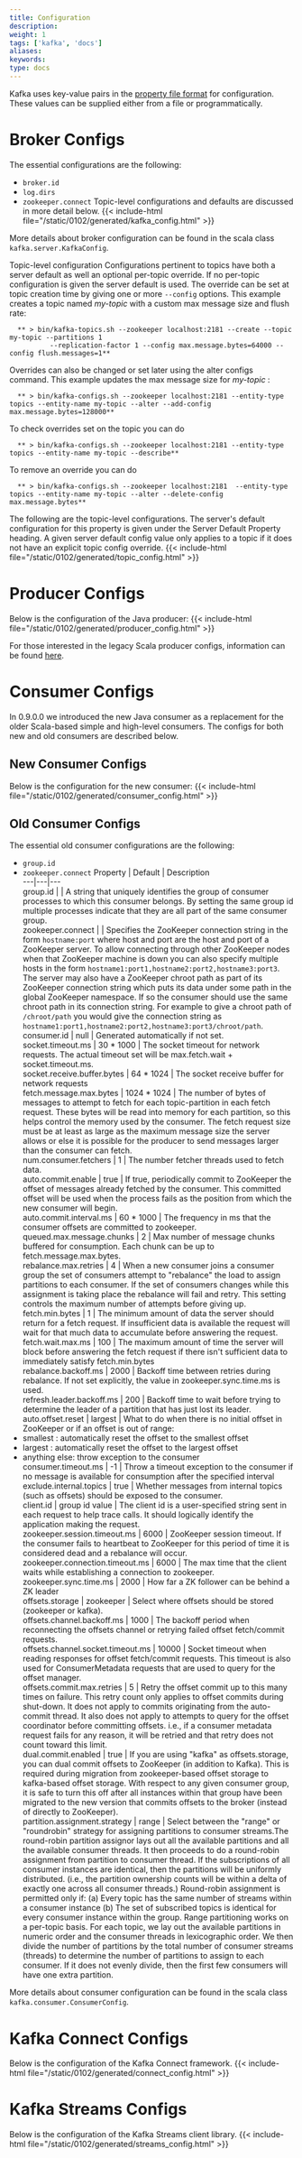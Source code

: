 ```yaml
---
title: Configuration
description: 
weight: 1
tags: ['kafka', 'docs']
aliases: 
keywords: 
type: docs
---
```


Kafka uses key-value pairs in the [property file format](http://en.wikipedia.org/wiki/.properties) for configuration. These values can be supplied either from a file or programmatically. 

# Broker Configs

The essential configurations are the following: 

  * `broker.id`
  * `log.dirs`
  * `zookeeper.connect` 
Topic-level configurations and defaults are discussed in more detail below. {{< include-html file="/static/0102/generated/kafka_config.html" >}} 

More details about broker configuration can be found in the scala class `kafka.server.KafkaConfig`.

Topic-level configuration Configurations pertinent to topics have both a server default as well an optional per-topic override. If no per-topic configuration is given the server default is used. The override can be set at topic creation time by giving one or more `--config` options. This example creates a topic named _my-topic_ with a custom max message size and flush rate: 
    
    
      ** > bin/kafka-topics.sh --zookeeper localhost:2181 --create --topic my-topic --partitions 1
              --replication-factor 1 --config max.message.bytes=64000 --config flush.messages=1**
      

Overrides can also be changed or set later using the alter configs command. This example updates the max message size for _my-topic_ : 
    
    
      ** > bin/kafka-configs.sh --zookeeper localhost:2181 --entity-type topics --entity-name my-topic --alter --add-config max.message.bytes=128000**
      

To check overrides set on the topic you can do 
    
    
      ** > bin/kafka-configs.sh --zookeeper localhost:2181 --entity-type topics --entity-name my-topic --describe**
      

To remove an override you can do 
    
    
      ** > bin/kafka-configs.sh --zookeeper localhost:2181  --entity-type topics --entity-name my-topic --alter --delete-config max.message.bytes**
      

The following are the topic-level configurations. The server's default configuration for this property is given under the Server Default Property heading. A given server default config value only applies to a topic if it does not have an explicit topic config override. {{< include-html file="/static/0102/generated/topic_config.html" >}} 

# Producer Configs

Below is the configuration of the Java producer: {{< include-html file="/static/0102/generated/producer_config.html" >}} 

For those interested in the legacy Scala producer configs, information can be found [ here](http://kafka.apache.org/082/documentation.html#producerconfigs). 

# Consumer Configs

In 0.9.0.0 we introduced the new Java consumer as a replacement for the older Scala-based simple and high-level consumers. The configs for both new and old consumers are described below. 

## New Consumer Configs

Below is the configuration for the new consumer: {{< include-html file="/static/0102/generated/consumer_config.html" >}} 

## Old Consumer Configs

The essential old consumer configurations are the following: 

  * `group.id`
  * `zookeeper.connect` 
Property | Default | Description  
---|---|---  
group.id |  | A string that uniquely identifies the group of consumer processes to which this consumer belongs. By setting the same group id multiple processes indicate that they are all part of the same consumer group.  
zookeeper.connect |  | Specifies the ZooKeeper connection string in the form `hostname:port` where host and port are the host and port of a ZooKeeper server. To allow connecting through other ZooKeeper nodes when that ZooKeeper machine is down you can also specify multiple hosts in the form `hostname1:port1,hostname2:port2,hostname3:port3`.  The server may also have a ZooKeeper chroot path as part of its ZooKeeper connection string which puts its data under some path in the global ZooKeeper namespace. If so the consumer should use the same chroot path in its connection string. For example to give a chroot path of `/chroot/path` you would give the connection string as `hostname1:port1,hostname2:port2,hostname3:port3/chroot/path`.  
consumer.id | null |  Generated automatically if not set.  
socket.timeout.ms | 30 * 1000 | The socket timeout for network requests. The actual timeout set will be max.fetch.wait + socket.timeout.ms.  
socket.receive.buffer.bytes | 64 * 1024 | The socket receive buffer for network requests  
fetch.message.max.bytes | 1024 * 1024 | The number of bytes of messages to attempt to fetch for each topic-partition in each fetch request. These bytes will be read into memory for each partition, so this helps control the memory used by the consumer. The fetch request size must be at least as large as the maximum message size the server allows or else it is possible for the producer to send messages larger than the consumer can fetch.  
num.consumer.fetchers | 1 | The number fetcher threads used to fetch data.  
auto.commit.enable | true | If true, periodically commit to ZooKeeper the offset of messages already fetched by the consumer. This committed offset will be used when the process fails as the position from which the new consumer will begin.  
auto.commit.interval.ms | 60 * 1000 | The frequency in ms that the consumer offsets are committed to zookeeper.  
queued.max.message.chunks | 2 | Max number of message chunks buffered for consumption. Each chunk can be up to fetch.message.max.bytes.  
rebalance.max.retries | 4 | When a new consumer joins a consumer group the set of consumers attempt to "rebalance" the load to assign partitions to each consumer. If the set of consumers changes while this assignment is taking place the rebalance will fail and retry. This setting controls the maximum number of attempts before giving up.  
fetch.min.bytes | 1 | The minimum amount of data the server should return for a fetch request. If insufficient data is available the request will wait for that much data to accumulate before answering the request.  
fetch.wait.max.ms | 100 | The maximum amount of time the server will block before answering the fetch request if there isn't sufficient data to immediately satisfy fetch.min.bytes  
rebalance.backoff.ms | 2000 | Backoff time between retries during rebalance. If not set explicitly, the value in zookeeper.sync.time.ms is used.   
refresh.leader.backoff.ms | 200 | Backoff time to wait before trying to determine the leader of a partition that has just lost its leader.  
auto.offset.reset | largest |  What to do when there is no initial offset in ZooKeeper or if an offset is out of range:  
* smallest : automatically reset the offset to the smallest offset  
* largest : automatically reset the offset to the largest offset  
* anything else: throw exception to the consumer  
consumer.timeout.ms | -1 | Throw a timeout exception to the consumer if no message is available for consumption after the specified interval  
exclude.internal.topics | true | Whether messages from internal topics (such as offsets) should be exposed to the consumer.  
client.id | group id value | The client id is a user-specified string sent in each request to help trace calls. It should logically identify the application making the request.  
zookeeper.session.timeout.ms  | 6000 | ZooKeeper session timeout. If the consumer fails to heartbeat to ZooKeeper for this period of time it is considered dead and a rebalance will occur.  
zookeeper.connection.timeout.ms | 6000 | The max time that the client waits while establishing a connection to zookeeper.  
zookeeper.sync.time.ms  | 2000 | How far a ZK follower can be behind a ZK leader  
offsets.storage | zookeeper | Select where offsets should be stored (zookeeper or kafka).  
offsets.channel.backoff.ms | 1000 | The backoff period when reconnecting the offsets channel or retrying failed offset fetch/commit requests.  
offsets.channel.socket.timeout.ms | 10000 | Socket timeout when reading responses for offset fetch/commit requests. This timeout is also used for ConsumerMetadata requests that are used to query for the offset manager.  
offsets.commit.max.retries | 5 | Retry the offset commit up to this many times on failure. This retry count only applies to offset commits during shut-down. It does not apply to commits originating from the auto-commit thread. It also does not apply to attempts to query for the offset coordinator before committing offsets. i.e., if a consumer metadata request fails for any reason, it will be retried and that retry does not count toward this limit.  
dual.commit.enabled | true | If you are using "kafka" as offsets.storage, you can dual commit offsets to ZooKeeper (in addition to Kafka). This is required during migration from zookeeper-based offset storage to kafka-based offset storage. With respect to any given consumer group, it is safe to turn this off after all instances within that group have been migrated to the new version that commits offsets to the broker (instead of directly to ZooKeeper).  
partition.assignment.strategy | range | Select between the "range" or "roundrobin" strategy for assigning partitions to consumer streams.The round-robin partition assignor lays out all the available partitions and all the available consumer threads. It then proceeds to do a round-robin assignment from partition to consumer thread. If the subscriptions of all consumer instances are identical, then the partitions will be uniformly distributed. (i.e., the partition ownership counts will be within a delta of exactly one across all consumer threads.) Round-robin assignment is permitted only if: (a) Every topic has the same number of streams within a consumer instance (b) The set of subscribed topics is identical for every consumer instance within the group. Range partitioning works on a per-topic basis. For each topic, we lay out the available partitions in numeric order and the consumer threads in lexicographic order. We then divide the number of partitions by the total number of consumer streams (threads) to determine the number of partitions to assign to each consumer. If it does not evenly divide, then the first few consumers will have one extra partition.  
  
More details about consumer configuration can be found in the scala class `kafka.consumer.ConsumerConfig`.

# Kafka Connect Configs

Below is the configuration of the Kafka Connect framework. {{< include-html file="/static/0102/generated/connect_config.html" >}} 

# Kafka Streams Configs

Below is the configuration of the Kafka Streams client library. {{< include-html file="/static/0102/generated/streams_config.html" >}} 
